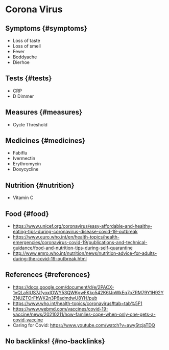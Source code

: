 # Corona Virus


## Symptoms {#symptoms}

-   Loss of taste
-   Loss of smell
-   Fever
-   Boddyache
-   Dierhoe


## Tests {#tests}

-   CRP
-   D Dimmer


## Measures {#measures}

-   Cycle Threshold


## Medicines {#medicines}

-   Fabiflu
-   Ivermectin
-   Erythromycin
-   Doxycycline


## Nutrition {#nutrition}

-   Vitamin C


## Food {#food}

-   <https://www.unicef.org/coronavirus/easy-affordable-and-healthy-eating-tips-during-coronavirus-disease-covid-19-outbreak>
-   <https://www.euro.who.int/en/health-topics/health-emergencies/coronavirus-covid-19/publications-and-technical-guidance/food-and-nutrition-tips-during-self-quarantine>
-   <http://www.emro.who.int/nutrition/news/nutrition-advice-for-adults-during-the-covid-19-outbreak.html>


## References {#references}

-   <https://docs.google.com/document/d/e/2PACX-1vQLa5IUS7JfyoxIOWY53QWKgwFKko542K6lJpWkEq7oZRM79Y1H92YZNUZTOrFhWK2n3P6admdwU8YH/pub>
-   <https://www.who.int/health-topics/coronavirus#tab=tab%5F1>
-   <https://www.webmd.com/vaccines/covid-19-vaccine/news/20210211/how-famlies-cope-when-only-one-gets-a-covid-vaccine>
-   Caring for Covid: <https://www.youtube.com/watch?v=awyStcjaTDQ>


## No backlinks! {#no-backlinks}

